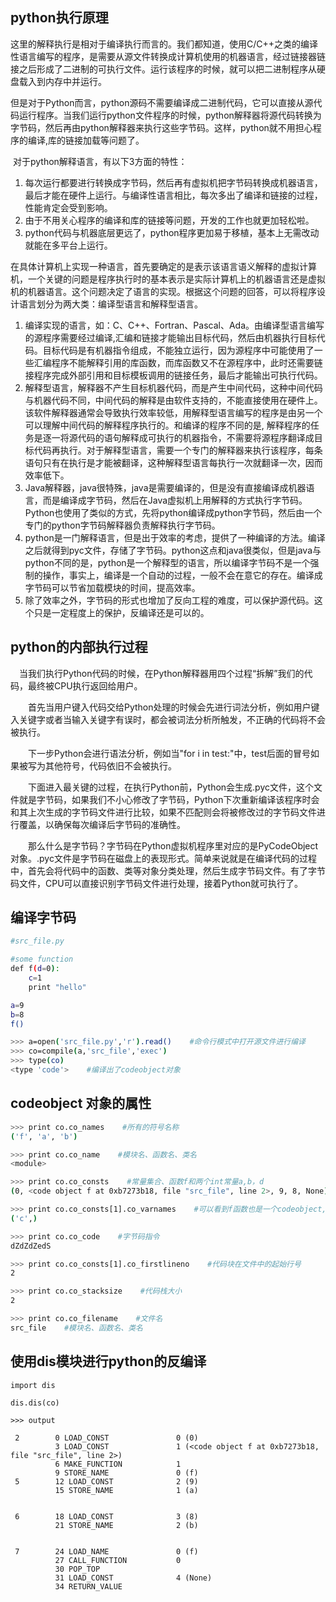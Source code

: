 ## python执行原理

这里的解释执行是相对于编译执行而言的。我们都知道，使用C/C++之类的编译性语言编写的程序，是需要从源文件转换成计算机使用的机器语言，经过链接器链接之后形成了二进制的可执行文件。运行该程序的时候，就可以把二进制程序从硬盘载入到内存中并运行。

​      但是对于Python而言，python源码不需要编译成二进制代码，它可以直接从源代码运行程序。当我们运行python文件程序的时候，python解释器将源代码转换为字节码，然后再由python解释器来执行这些字节码。这样，python就不用担心程序的编译,库的链接加载等问题了。

​      对于python解释语言，有以下3方面的特性：

1. 每次运行都要进行转换成字节码，然后再有虚拟机把字节码转换成机器语言，最后才能在硬件上运行。与编译性语言相比，每次多出了编译和链接的过程，性能肯定会受到影响。
2. 由于不用关心程序的编译和库的链接等问题，开发的工作也就更加轻松啦。
3. python代码与机器底层更远了，python程序更加易于移植，基本上无需改动就能在多平台上运行。

​      在具体计算机上实现一种语言，首先要确定的是表示该语言语义解释的虚拟计算机，一个关键的问题是程序执行时的基本表示是实际计算机上的机器语言还是虚拟机的机器语言。这个问题决定了语言的实现。根据这个问题的回答，可以将程序设计语言划分为两大类：编译型语言和解释型语言。

1.   编译实现的语言，如：C、C++、Fortran、Pascal、Ada。由编译型语言编写的源程序需要经过编译,汇编和链接才能输出目标代码，然后由机器执行目标代码。目标代码是有机器指令组成，不能独立运行，因为源程序中可能使用了一些汇编程序不能解释引用的库函数，而库函数又不在源程序中，此时还需要链接程序完成外部引用和目标模板调用的链接任务，最后才能输出可执行代码。
2.  解释型语言，解释器不产生目标机器代码，而是产生中间代码，这种中间代码与机器代码不同，中间代码的解释是由软件支持的，不能直接使用在硬件上。该软件解释器通常会导致执行效率较低，用解释型语言编写的程序是由另一个可以理解中间代码的解释程序执行的。和编译的程序不同的是, 解释程序的任务是逐一将源代码的语句解释成可执行的机器指令，不需要将源程序翻译成目标代码再执行。对于解释型语言，需要一个专门的解释器来执行该程序，每条语句只有在执行是才能被翻译，这种解释型语言每执行一次就翻译一次，因而效率低下。
3.  Java解释器，java很特殊，java是需要编译的，但是没有直接编译成机器语言，而是编译成字节码，然后在Java虚拟机上用解释的方式执行字节码。Python也使用了类似的方式，先将python编译成python字节码，然后由一个专门的python字节码解释器负责解释执行字节码。
4.   python是一门解释语言，但是出于效率的考虑，提供了一种编译的方法。编译之后就得到pyc文件，存储了字节码。python这点和java很类似，但是java与python不同的是，python是一个解释型的语言，所以编译字节码不是一个强制的操作，事实上，编译是一个自动的过程，一般不会在意它的存在。编译成字节码可以节省加载模块的时间，提高效率。
5.   除了效率之外，字节码的形式也增加了反向工程的难度，可以保护源代码。这个只是一定程度上的保护，反编译还是可以的。

## python的内部执行过程

　当我们执行Python代码的时候，在Python解释器用四个过程“拆解”我们的代码，最终被CPU执行返回给用户。

　　首先当用户键入代码交给Python处理的时候会先进行词法分析，例如用户键入关键字或者当输入关键字有误时，都会被词法分析所触发，不正确的代码将不会被执行。

　　下一步Python会进行语法分析，例如当"for i in test:"中，test后面的冒号如果被写为其他符号，代码依旧不会被执行。

　　下面进入最关键的过程，在执行Python前，Python会生成.pyc文件，这个文件就是字节码，如果我们不小心修改了字节码，Python下次重新编译该程序时会和其上次生成的字节码文件进行比较，如果不匹配则会将被修改过的字节码文件进行覆盖，以确保每次编译后字节码的准确性。

　　那么什么是字节码？字节码在Python虚拟机程序里对应的是PyCodeObject对象。.pyc文件是字节码在磁盘上的表现形式。简单来说就是在编译代码的过程中，首先会将代码中的函数、类等对象分类处理，然后生成字节码文件。有了字节码文件，CPU可以直接识别字节码文件进行处理，接着Python就可执行了。

## 编译字节码

```bash
#src_file.py

#some function
def f(d=0):
    c=1
    print "hello"

a=9
b=8
f() 

>>> a=open('src_file.py','r').read()    #命令行模式中打开源文件进行编译
>>> co=compile(a,'src_file','exec')
>>> type(co)
<type 'code'>    #编译出了codeobject对象
```

## codeobject 对象的属性

```bash
>>> print co.co_names    #所有的符号名称
('f', 'a', 'b')

>>> print co.co_name    #模块名、函数名、类名
<module>

>>> print co.co_consts    #常量集合、函数f和两个int常量a,b，d
(0, <code object f at 0xb7273b18, file "src_file", line 2>, 9, 8, None)

>>> print co.co_consts[1].co_varnames    #可以看到f函数也是一个codeobject,打印f中的局部变量
('c',)

>>> print co.co_code    #字节码指令
dZdZdZedS

>>> print co.co_consts[1].co_firstlineno    #代码块在文件中的起始行号
2

>>> print co.co_stacksize    #代码栈大小
2

>>> print co.co_filename    #文件名
src_file    #模块名、函数名、类名
```



## 使用dis模块进行python的反编译

```
import dis

dis.dis(co)

>>> output

 2        0 LOAD_CONST               0 (0)
          3 LOAD_CONST               1 (<code object f at 0xb7273b18, file "src_file", line 2>)
          6 MAKE_FUNCTION            1
          9 STORE_NAME               0 (f)
 5        12 LOAD_CONST              2 (9)
          15 STORE_NAME              1 (a)


 6        18 LOAD_CONST              3 (8)
          21 STORE_NAME              2 (b)
 

 7        24 LOAD_NAME               0 (f)
          27 CALL_FUNCTION           0
          30 POP_TOP            
          31 LOAD_CONST              4 (None)
          34 RETURN_VALUE
```

